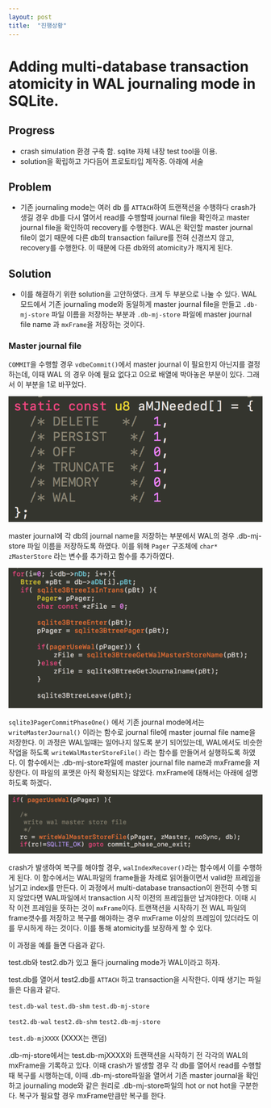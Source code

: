 ```yaml
---
layout: post
title:  "진행상황"
---
```


# Adding multi-database transaction atomicity in WAL journaling mode in SQLite.


## Progress
- crash simulation 환경 구축 함. sqlite 자체 내장 test tool을 이용.
- solution을 확립하고 가다듬어 프로토타입 제작중. 아래에 서술

## Problem

- 기존 journaling mode는 여러 db 를 `ATTACH`하여 트랜잭션을 수행하다 crash가 생길 경우 db를 다시 열어서 read를 수행할때 journal file을 확인하고 master journal file을 확인하여 recovery를 수행한다. WAL은 확인할 master journal file이 없기 때문에 다른 db의 transaction failure를 전혀 신경쓰지 않고, recovery를 수행한다. 이 때문에 다른 db와의 atomicity가 깨지게 된다.

## Solution

- 이를 해결하기 위한 solution을 고안하였다. 크게 두 부분으로 나눌 수 있다. WAL 모드에서 기존 journaling mode와 동일하게 master journal file을 만들고 `.db-mj-store` 파일 이름을 저장하는 부분과 `.db-mj-store` 파일에 master journal file name 과 `mxFrame`을 저장하는 것이다.



### Master journal file

`COMMIT`을 수행할 경우 `vdbeCommit()`에서 master journal 이 필요한지 아닌지를 결정하는데, 이때 WAL 의 경우 아예 필요 없다고 0으로 배열에 박아놓은 부분이 있다. 그래서 이 부분을 1로 바꾸었다.

![aMJNeeded](/_posts/2016-08-09-progress/aMJNeeded.png)

master journal에 각 db의 journal name을 저장하는 부분에서 WAL의 경우 .db-mj-store 파일 이름을 저장하도록 하였다. 이를 위해 `Pager` 구조체에 `char* zMasterStore` 라는 변수를 추가하고 함수를 추가하였다.

![master_store](/_posts/2016-08-09-progress/master_store.png)


`sqlite3PagerCommitPhaseOne()` 에서 기존 journal mode에서는 `writeMasterJournal()` 이라는 함수로 journal file에 master journal file name을 저장한다. 이 과정은 WAL일때는 일어나지 않도록 분기 되어있는데, WAL에서도 비슷한 작업을 하도록 `writeWalMasterStoreFile()` 라는 함수를 만들어서 실행하도록 하였다. 이 함수에서는 .db-mj-store파일에 master journal file name과 mxFrame을 저장한다. 이 파일의 포맷은 아직 확정되지는 않았다. mxFrame에 대해서는 아래에 설명하도록 하겠다.

![commit_write_master_store](/_posts/2016-08-09-progress/commit_write_master_store.png)


crash가 발생하여 복구를 해야할 경우, `walIndexRecover()`라는 함수에서 이를 수행하게 된다. 이 함수에서는 WAL파일의 frame들을 차례로 읽어들이면서 valid한 프레임을 남기고 index를 만든다. 이 과정에서 multi-database transaction이 완전히 수행 되지 않았다면 WAL파일에서 transaction 시작 이전의 프레임들만 남겨야한다. 이때 시작 이전 프레임을 뜻하는 것이 `mxFrame`이다. 트랜잭션을 시작하기 전 WAL 파일의 frame갯수를 저장하고 복구를 해야하는 경우 mxFrame 이상의 프레임이 있더라도 이를 무시하게 하는 것이다. 이를 통해 atomicity를 보장하게 할 수 있다.

이 과정을 예를 들면 다음과 같다.

test.db와 test2.db가 있고 둘다 journaling mode가 WAL이라고 하자.

test.db를 열어서 test2.db를 `ATTACH` 하고 transaction을 시작한다. 이때 생기는 파일들은 다음과 같다.

`test.db-wal`
`test.db-shm`
`test.db-mj-store`

`test2.db-wal`
`test2.db-shm`
`test2.db-mj-store`

`test.db-mjXXXX` (XXXX는 랜덤)


.db-mj-store에서는 test.db-mjXXXX와 트랜잭션을 시작하기 전 각각의 WAL의 mxFrame을 기록하고 있다.
이때 crash가 발생할 경우 각 db를 열어서 read를 수행할때 복구를 시행하는데, 이때 .db-mj-store파일을 열어서 기존 master journal을 확인하고 journaling mode와 같은 원리로 .db-mj-store파일의 hot or not hot을 구분한다. 복구가 필요할 경우 mxFrame만큼만 복구를 한다.








